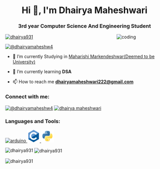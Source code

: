<h1 align="center">Hi 👋, I'm Dhairya Maheshwari</h1>
<h3 align="center">3rd year Computer Science And Engineering Student</h3>

<img align="right" alt="coding" width="150" src="https://miro.medium.com/max/1272/0*BLwJcjZxounn0T8D.gif">



<p align="left"> <a href="https://github.com/ryo-ma/github-profile-trophy"><img src="https://github-profile-trophy.vercel.app/?username=dhairya931" alt="dhairya931" /></a> </p>

<p align="left"> <a href="https://twitter.com/@dhairyamaheshw4" target="blank"><img src="https://img.shields.io/twitter/follow/@dhairyamaheshw4?logo=twitter&style=for-the-badge" alt="@dhairyamaheshw4" /></a> </p>

- 🔭 I’m currently Studying in [Maharishi Markendeshwar(Deemed to be University)](https://www.mmumullana.org/)

- 🌱 I’m currently learning **DSA**

- 📫 How to reach me **dhairyamaheshwari222@gmail.com**

<h3 align="left">Connect with me:</h3>
<p align="left">
<a href="https://twitter.com/@dhairyamaheshw4" target="blank"><img align="center" src="https://raw.githubusercontent.com/rahuldkjain/github-profile-readme-generator/master/src/images/icons/Social/twitter.svg" alt="@dhairyamaheshw4" height="30" width="40" /></a>
<a href="https://linkedin.com/in/dhairya maheshwari" target="blank"><img align="center" src="https://raw.githubusercontent.com/rahuldkjain/github-profile-readme-generator/master/src/images/icons/Social/linked-in-alt.svg" alt="dhairya maheshwari" height="30" width="40" /></a>
</p>

<h3 align="left">Languages and Tools:</h3>
<p align="left"> <a href="https://www.arduino.cc/" target="_blank" rel="noreferrer"> <img src="https://cdn.worldvectorlogo.com/logos/arduino-1.svg" alt="arduino" width="40" height="40"/> </a> <a href="https://www.cprogramming.com/" target="_blank" rel="noreferrer"> <img src="https://raw.githubusercontent.com/devicons/devicon/master/icons/c/c-original.svg" alt="c" width="40" height="40"/> </a> <a href="https://www.python.org" target="_blank" rel="noreferrer"> <img src="https://raw.githubusercontent.com/devicons/devicon/master/icons/python/python-original.svg" alt="python" width="40" height="40"/> </a> </p>

<p><img align="left" src="https://github-readme-stats.vercel.app/api/top-langs?username=dhairya931&show_icons=true&locale=en&layout=compact" alt="dhairya931" /></p>

<p>&nbsp;<img align="center" src="https://github-readme-stats.vercel.app/api?username=dhairya931&show_icons=true&locale=en" alt="dhairya931" /></p>

<p><img align="center" src="https://github-readme-streak-stats.herokuapp.com/?user=dhairya931&" alt="dhairya931" /></p>
